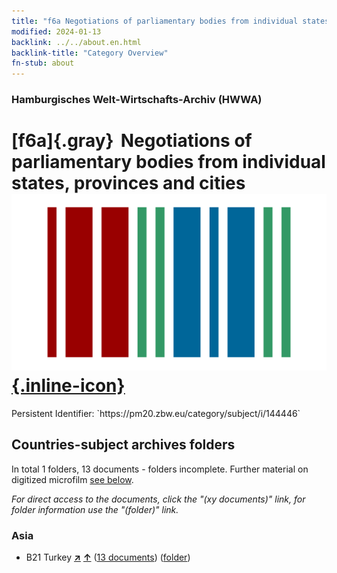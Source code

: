 ```yaml
---
title: "f6a Negotiations of parliamentary bodies from individual states, provinces and cities"
modified: 2024-01-13
backlink: ../../about.en.html
backlink-title: "Category Overview"
fn-stub: about
---
```


### Hamburgisches Welt-Wirtschafts-Archiv (HWWA)

# [f6a]{.gray}&#8201; Negotiations of parliamentary bodies from individual states, provinces and cities &#160; [![Wikidata](/images/Wikidata-logo.svg "Wikidata"){.inline-icon}](http://www.wikidata.org/entity/Q99427871)

<div class="hint">Persistent Identifier: `https://pm20.zbw.eu/category/subject/i/144446`</div>







## Countries-subject archives folders







In total 1 folders, 13 documents - folders incomplete. Further material on digitized microfilm [see below](#filmsections).

_For direct access to the documents, click the "(xy documents)" link, for folder information use the "(folder)" link._



### Asia

- B21 Turkey [**&nearr;**](../../../geo/i/141111/about.en.html "Turkey (all folders)") [**&uarr;**](../../../geo/about.en.html#B21 "Country category system") (<a href="https://pm20.zbw.eu/iiifview/folder/sh/141111,144446" title="about: Turkey : Negotiations of parliamentary bodies from individual states, provinces and cities" target="_blank">13 documents</a>) ([folder](../../../../folder/sh/1411xx/141111/1444xx/144446/about.en.html))



<a id="filmsections" />













